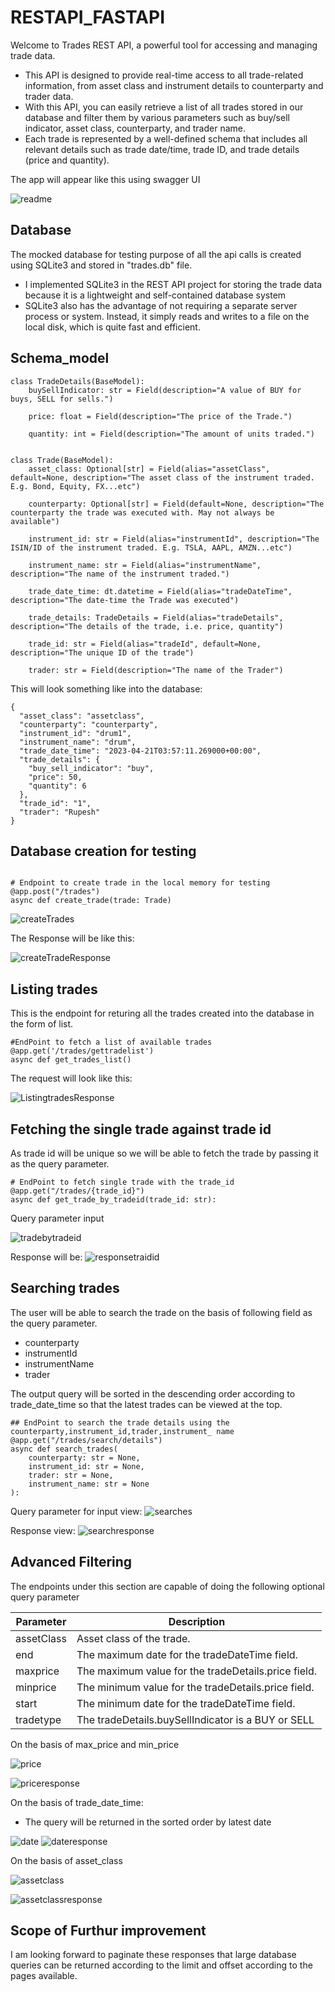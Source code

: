 
# RESTAPI_FASTAPI

Welcome to Trades REST API, a powerful tool for accessing and managing trade data. 
- This API is designed to provide real-time access to all trade-related information, from asset class and instrument details to counterparty and trader data. 
- With this API, you can easily retrieve a list of all trades stored in our database and filter them by various parameters such as buy/sell indicator, asset class, counterparty, and trader name. 
- Each trade is represented by a well-defined schema that includes all relevant details such as trade date/time, trade ID, and trade details (price and quantity).

The app will appear like this using swagger UI

![readme](https://user-images.githubusercontent.com/79595858/233818745-d84a2556-0fda-4d33-8bb5-01189d69fbcd.jpg)







## Database
The mocked database for testing purpose of all the api calls is created  using SQLite3 and stored in "trades.db" file.
-  I implemented SQLite3 in the REST API project for storing the trade data because it is a lightweight and self-contained database system
- SQLite3 also has the advantage of not requiring a separate server process or system. Instead, it simply reads and writes to a file on the local disk, which is quite fast and efficient.
## Schema_model
```
class TradeDetails(BaseModel):
    buySellIndicator: str = Field(description="A value of BUY for buys, SELL for sells.")

    price: float = Field(description="The price of the Trade.")

    quantity: int = Field(description="The amount of units traded.")


class Trade(BaseModel):
    asset_class: Optional[str] = Field(alias="assetClass", default=None, description="The asset class of the instrument traded. E.g. Bond, Equity, FX...etc")

    counterparty: Optional[str] = Field(default=None, description="The counterparty the trade was executed with. May not always be available")

    instrument_id: str = Field(alias="instrumentId", description="The ISIN/ID of the instrument traded. E.g. TSLA, AAPL, AMZN...etc")

    instrument_name: str = Field(alias="instrumentName", description="The name of the instrument traded.")

    trade_date_time: dt.datetime = Field(alias="tradeDateTime", description="The date-time the Trade was executed")

    trade_details: TradeDetails = Field(alias="tradeDetails", description="The details of the trade, i.e. price, quantity")

    trade_id: str = Field(alias="tradeId", default=None, description="The unique ID of the trade")

    trader: str = Field(description="The name of the Trader")

```

This will look something like into the database:
```
{
  "asset_class": "assetclass",
  "counterparty": "counterparty",
  "instrument_id": "drum1",
  "instrument_name": "drum",
  "trade_date_time": "2023-04-21T03:57:11.269000+00:00",
  "trade_details": {
    "buy_sell_indicator": "buy",
    "price": 50,
    "quantity": 6
  },
  "trade_id": "1",
  "trader": "Rupesh"
}

```


## Database creation for testing

```

# Endpoint to create trade in the local memory for testing
@app.post("/trades")
async def create_trade(trade: Trade)
```
![createTrades](https://user-images.githubusercontent.com/79595858/233819096-6d97000e-bbcf-4e8f-b5bb-a3d460ef6016.jpg)

The Response will be like this:

![createTradeResponse](https://user-images.githubusercontent.com/79595858/233819283-f99a0335-3c94-47b3-a693-2e3b42661d9e.jpg)


## Listing trades

This is the endpoint for returing all the trades created into the database in the form of list.

```
#EndPoint to fetch a list of available trades
@app.get('/trades/gettradelist')
async def get_trades_list()
```

The request will look like this:

![ListingtradesResponse](https://user-images.githubusercontent.com/79595858/233819392-da6a5ccb-bc11-41f8-911c-fc26d5e72ce7.jpg)


## Fetching the single trade against trade id

As trade id will be unique so we will be able to fetch the trade by passing it as the query parameter.

```
# EndPoint to fetch single trade with the trade_id
@app.get("/trades/{trade_id}")
async def get_trade_by_tradeid(trade_id: str):

```
Query parameter input

![tradebytradeid](https://user-images.githubusercontent.com/79595858/233819564-0c45f0ac-6bd1-441c-ae6c-f99d3555dfbb.jpg)

Response will be:
![responsetraidid](https://user-images.githubusercontent.com/79595858/233819660-4057edf3-37ac-40e6-8778-0a3580911ca7.jpg)


## Searching trades

The user will be able to search the trade on the basis of following field as the query parameter.

- counterparty
- instrumentId
- instrumentName
- trader

The output query will be sorted in the descending order according to trade_date_time so that the latest trades can be viewed at the top.

```
## EndPoint to search the trade details using the counterparty,instrument_id,trader,instrument_ name
@app.get("/trades/search/details")
async def search_trades(
    counterparty: str = None,
    instrument_id: str = None,
    trader: str = None,
    instrument_name: str = None
):
```

Query parameter for input view:
![searches](https://user-images.githubusercontent.com/79595858/233819893-e200824e-f417-4317-981d-fa66ebd40a50.jpg)


Response view:
![searchresponse](https://user-images.githubusercontent.com/79595858/233819939-6809657f-518f-4017-a67b-45a199016757.jpg)





## Advanced Filtering

The endpoints under this section are capable of doing the following optional query parameter

| Parameter  | Description |
| ------------- | ------------- |
| assetClass  | Asset class of the trade.  |
| end  | The maximum date for the tradeDateTime field.  |
|  maxprice | The maximum value for the tradeDetails.price field.  |
| minprice | The minimum value for the tradeDetails.price field.  |
| start  | The minimum date for the tradeDateTime field.  |
| tradetype  | The tradeDetails.buySellIndicator is a BUY or SELL  |

On the basis of max_price and min_price

![price](https://user-images.githubusercontent.com/79595858/233820320-3b479b0f-e695-4590-87b4-09a230698cea.jpg)


![priceresponse](https://user-images.githubusercontent.com/79595858/233820324-4a9ff4f9-95b3-4a2d-b8d5-44387efd4a30.jpg)


On the basis of trade_date_time:
- The query will be returned in the sorted order by latest date

![date](https://user-images.githubusercontent.com/79595858/233820439-320d8509-15bc-4c5e-8447-a59daa66c06c.jpg)
![dateresponse](https://user-images.githubusercontent.com/79595858/233820441-cdb02892-6826-4f96-a453-46e259146916.jpg)



On the basis of asset_class

![assetclass](https://user-images.githubusercontent.com/79595858/233820520-fc9be162-f16f-449f-b951-833f2efb4e3f.jpg)


![assetclassresponse](https://user-images.githubusercontent.com/79595858/233820524-db1b5e00-9256-4701-aa83-2805174b7b79.jpg)






## Scope of Furthur improvement
I am looking forward to paginate these responses that large database queries can be returned according to the limit and offset according to the pages available.
